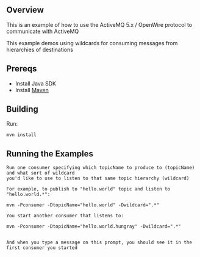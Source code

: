 ## Overview

This is an example of how to use the ActiveMQ 5.x / OpenWire protocol to communicate with ActiveMQ

This example demos using wildcards for consuming messages from hierarchies of destinations

## Prereqs

- Install Java SDK
- Install [Maven](http://maven.apache.org/download.html) 

## Building

Run:

    mvn install

## Running the Examples

    Run one consumer specifying which topicName to produce to (topicName) and what sort of wildcard
    you'd like to use to listen to that same topic hierarchy (wildcard)

    For example, to publish to "hello.world" topic and listen to "hello.world.*":

    mvn -Pconsumer -DtopicName="hello.world" -Dwildcard=".*"

    You start another consumer that listens to:

    mvn -Pconsumer -DtopicName="hello.world.hungray" -Dwildcard=".*"


    And when you type a message on this prompt, you should see it in the first consumer you started

